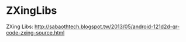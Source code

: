 # ZXingLibs
ZXing Libs: 
http://sabaothtech.blogspot.tw/2013/05/android-121d2d-qr-code-zxing-source.html
